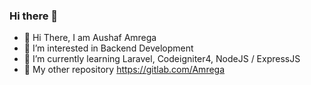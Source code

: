 ### Hi there 👋

<!--
**Amrega/Amrega** is a ✨ _special_ ✨ repository because its `README.md` (this file) appears on your GitHub profile.

Here are some ideas to get you started:
-->
- 👋 Hi There, I am Aushaf Amrega
- 🎯 I’m interested in Backend Development
- 🌱 I’m currently learning Laravel, Codeigniter4, NodeJS / ExpressJS
- 🔗 My other repository https://gitlab.com/Amrega
